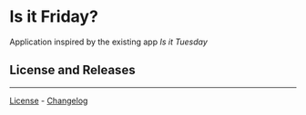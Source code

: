 # Is it Friday?

Application inspired by the existing app *Is it Tuesday*

## License and Releases
___
[License](LICENSE) - [Changelog](CHANGELOG.md)